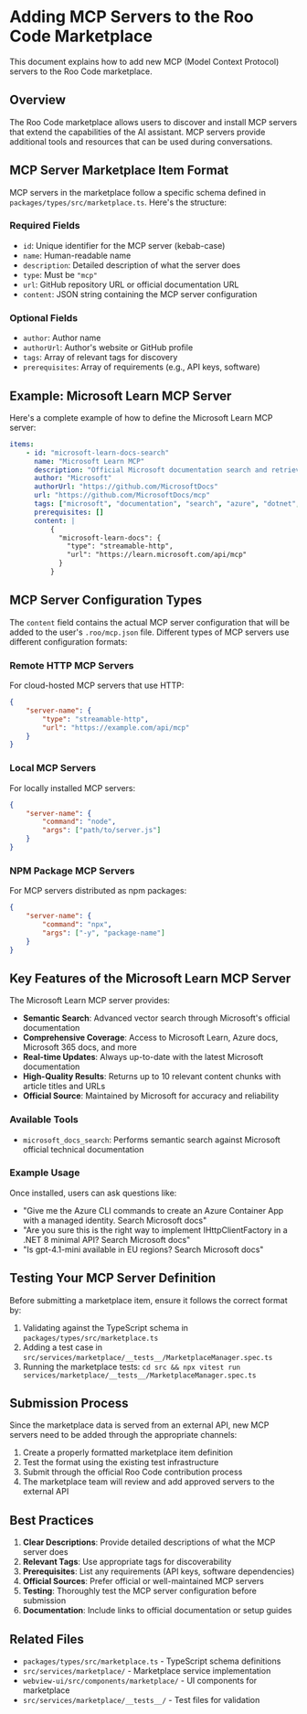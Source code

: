 # Adding MCP Servers to the Roo Code Marketplace

This document explains how to add new MCP (Model Context Protocol) servers to the Roo Code marketplace.

## Overview

The Roo Code marketplace allows users to discover and install MCP servers that extend the capabilities of the AI assistant. MCP servers provide additional tools and resources that can be used during conversations.

## MCP Server Marketplace Item Format

MCP servers in the marketplace follow a specific schema defined in `packages/types/src/marketplace.ts`. Here's the structure:

### Required Fields

- `id`: Unique identifier for the MCP server (kebab-case)
- `name`: Human-readable name
- `description`: Detailed description of what the server does
- `type`: Must be `"mcp"`
- `url`: GitHub repository URL or official documentation URL
- `content`: JSON string containing the MCP server configuration

### Optional Fields

- `author`: Author name
- `authorUrl`: Author's website or GitHub profile
- `tags`: Array of relevant tags for discovery
- `prerequisites`: Array of requirements (e.g., API keys, software)

## Example: Microsoft Learn MCP Server

Here's a complete example of how to define the Microsoft Learn MCP server:

```yaml
items:
    - id: "microsoft-learn-docs-search"
      name: "Microsoft Learn MCP"
      description: "Official Microsoft documentation search and retrieval server. Access trusted, up-to-date information from Microsoft Learn, Azure docs, Microsoft 365 docs, and other official Microsoft sources using semantic search."
      author: "Microsoft"
      authorUrl: "https://github.com/MicrosoftDocs"
      url: "https://github.com/MicrosoftDocs/mcp"
      tags: ["microsoft", "documentation", "search", "azure", "dotnet", "official"]
      prerequisites: []
      content: |
          {
            "microsoft-learn-docs": {
              "type": "streamable-http",
              "url": "https://learn.microsoft.com/api/mcp"
            }
          }
```

## MCP Server Configuration Types

The `content` field contains the actual MCP server configuration that will be added to the user's `.roo/mcp.json` file. Different types of MCP servers use different configuration formats:

### Remote HTTP MCP Servers

For cloud-hosted MCP servers that use HTTP:

```json
{
	"server-name": {
		"type": "streamable-http",
		"url": "https://example.com/api/mcp"
	}
}
```

### Local MCP Servers

For locally installed MCP servers:

```json
{
	"server-name": {
		"command": "node",
		"args": ["path/to/server.js"]
	}
}
```

### NPM Package MCP Servers

For MCP servers distributed as npm packages:

```json
{
	"server-name": {
		"command": "npx",
		"args": ["-y", "package-name"]
	}
}
```

## Key Features of the Microsoft Learn MCP Server

The Microsoft Learn MCP server provides:

- **Semantic Search**: Advanced vector search through Microsoft's official documentation
- **Comprehensive Coverage**: Access to Microsoft Learn, Azure docs, Microsoft 365 docs, and more
- **Real-time Updates**: Always up-to-date with the latest Microsoft documentation
- **High-Quality Results**: Returns up to 10 relevant content chunks with article titles and URLs
- **Official Source**: Maintained by Microsoft for accuracy and reliability

### Available Tools

- `microsoft_docs_search`: Performs semantic search against Microsoft official technical documentation

### Example Usage

Once installed, users can ask questions like:

- "Give me the Azure CLI commands to create an Azure Container App with a managed identity. Search Microsoft docs"
- "Are you sure this is the right way to implement IHttpClientFactory in a .NET 8 minimal API? Search Microsoft docs"
- "Is gpt-4.1-mini available in EU regions? Search Microsoft docs"

## Testing Your MCP Server Definition

Before submitting a marketplace item, ensure it follows the correct format by:

1. Validating against the TypeScript schema in `packages/types/src/marketplace.ts`
2. Adding a test case in `src/services/marketplace/__tests__/MarketplaceManager.spec.ts`
3. Running the marketplace tests: `cd src && npx vitest run services/marketplace/__tests__/MarketplaceManager.spec.ts`

## Submission Process

Since the marketplace data is served from an external API, new MCP servers need to be added through the appropriate channels:

1. Create a properly formatted marketplace item definition
2. Test the format using the existing test infrastructure
3. Submit through the official Roo Code contribution process
4. The marketplace team will review and add approved servers to the external API

## Best Practices

1. **Clear Descriptions**: Provide detailed descriptions of what the MCP server does
2. **Relevant Tags**: Use appropriate tags for discoverability
3. **Prerequisites**: List any requirements (API keys, software dependencies)
4. **Official Sources**: Prefer official or well-maintained MCP servers
5. **Testing**: Thoroughly test the MCP server configuration before submission
6. **Documentation**: Include links to official documentation or setup guides

## Related Files

- `packages/types/src/marketplace.ts` - TypeScript schema definitions
- `src/services/marketplace/` - Marketplace service implementation
- `webview-ui/src/components/marketplace/` - UI components for marketplace
- `src/services/marketplace/__tests__/` - Test files for validation

